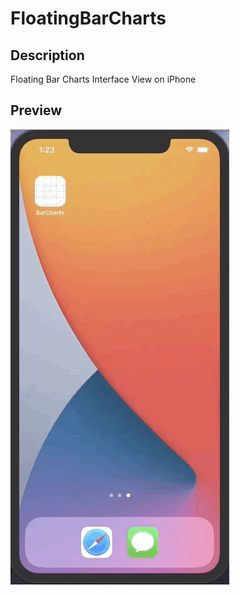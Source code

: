 # FloatingBarCharts
## Description
Floating Bar Charts Interface View on iPhone

## Preview
![Preview](Preview/BarCharts_Preview.gif)
